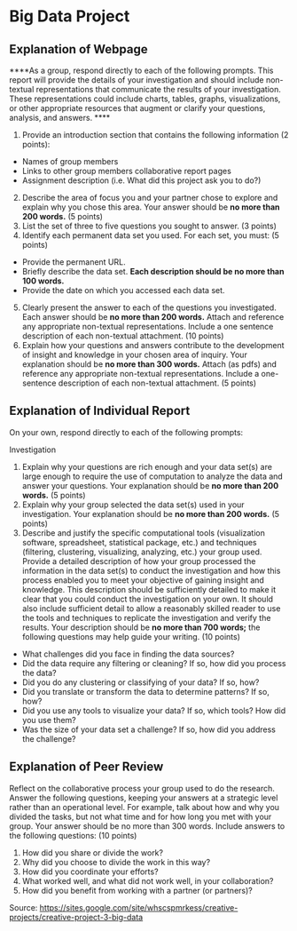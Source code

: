 # **Big Data Project**
## Explanation of Webpage
****As a group, respond directly to each of the following prompts. This report 
will provide the details of your investigation and should include non-textual 
representations that communicate the results of your investigation. These 
representations could include charts, tables, graphs, visualizations, or other 
appropriate resources that augment or clarify your questions, analysis, and 
answers. ****

1. Provide an introduction section that contains the following information (2 points):
  - Names of group members
  - Links to other group members collaborative report pages
  - Assignment description (i.e. What did this project ask you to do?)
2. Describe the area of focus you and your partner chose to explore and explain why you chose this area. Your answer should be **no more than 200 words.**  (5 points)
3.	List the set of three to five questions you sought to answer. (3 points) 
4.	Identify each permanent data set you used. For each set, you must: (5 points)
  - Provide the permanent URL.
  - Briefly describe the data set. **Each description should be no more than 100 words.**
  - Provide the date on which you accessed each data set. 
5.	Clearly present the answer to each of the questions you investigated. Each answer should be **no more than 200 words.** Attach and reference any appropriate non-textual representations. Include a one sentence description of each non-textual attachment. (10 points)
6.	Explain how your questions and answers contribute to the development of insight and knowledge in your chosen area of inquiry. Your explanation should be **no more than 300 words.** Attach (as pdfs) and reference any appropriate non-textual representations. Include a one-sentence description of each non-textual attachment. (5 points)

## Explanation of Individual Report
On your own, respond directly to each of the following prompts: 

Investigation
1.	Explain why your questions are rich enough and your data set(s) are large enough to require the use of computation to analyze the data and answer your questions. Your explanation should be **no more than 200 words.** (5 points)
2.	Explain why your group selected the data set(s) used in your investigation. Your explanation should be **no more than 200 words.** (5 points)
3.	Describe and justify the specific computational tools (visualization software, spreadsheet, statistical package, etc.) and techniques (filtering, clustering, visualizing, analyzing, etc.) your group used. Provide a detailed description of how your group processed the information in the data set(s) to conduct the investigation and how this process enabled you to meet your objective of gaining insight and knowledge. This description should be sufficiently detailed to make it clear that you could conduct the investigation on your own. It should also include sufficient detail to allow a reasonably skilled reader to use the tools and techniques to replicate the investigation and verify the results. Your description should be **no more than 700 words;** the following questions may help guide your writing. (10 points)
  - What challenges did you face in finding the data sources?
  - Did the data require any filtering or cleaning? If so, how did you process the data?
  - Did you do any clustering or classifying of your data? If so, how? 
  - Did you translate or transform the data to determine patterns? If so, how? 
  - Did you use any tools to visualize your data? If so, which tools? How did you use them?
  - Was the size of your data set a challenge? If so, how did you address the challenge?

## Explanation of Peer Review

Reflect on the collaborative process your group used to do the research.  
Answer the following questions, keeping your answers at a strategic level 
rather than an operational level. For example, talk about how and why you 
divided the tasks, but not what time and for how long you met with your group. 
Your answer should be no more than 300 words. Include answers to the following 
questions: (10 points)
1.	How did you share or divide the work?
2.	Why did you choose to divide the work in this way?
3.	How did you coordinate your efforts? 
4.	What worked well, and what did not work well, in your collaboration?
5.	How did you benefit from working with a partner (or partners)?



Source: https://sites.google.com/site/whscspmrkess/creative-projects/creative-project-3-big-data
